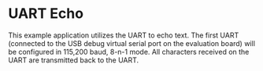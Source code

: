 # UART Echo

This example application utilizes the UART to echo text.  The first UART
(connected to the USB debug virtual serial port on the evaluation board)
will be configured in 115,200 baud, 8-n-1 mode.  All characters received on
the UART are transmitted back to the UART.
